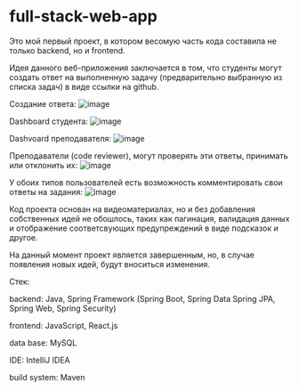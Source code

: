 # full-stack-web-app
Это мой первый проект, в котором весомую часть кода составила не только backend, но и frontend.

Идея данного веб-приложения заключается в том, что студенты могут создать ответ на выполненную задачу (предварительно выбранную из списка задач) в виде ссылки на github.

Создание ответа:
![image](https://github.com/DmitryKotx/full-stack-web-app/assets/109358996/1df5dac2-44a5-4669-b524-b2b64297881d)

Dashboard студента:
![image](https://github.com/DmitryKotx/full-stack-web-app/assets/109358996/e05d415a-e328-4512-a2ce-28c40600aa5b)

Dashvoard преподавателя:
![image](https://github.com/DmitryKotx/full-stack-web-app/assets/109358996/5353b997-5007-4430-86b7-102df29cf020)


Преподаватели (code reviewer), могут проверять эти ответы, принимать или отклонить их:
![image](https://github.com/DmitryKotx/full-stack-web-app/assets/109358996/6a19c62e-dfd2-4f9c-8528-aeaa569f8d0b)

У обоих типов пользователей есть возможность комментировать свои ответы на задания:
![image](https://github.com/DmitryKotx/full-stack-web-app/assets/109358996/b33b88d0-66c7-45ba-b43e-d0743b906368)


Код проекта основан на видеоматериалах, но и без добавления собственных идей не обошлось, таких как пагинация,
валидация данных и отображение соответсвующих предупреждений в виде подсказок и другое.

На данный момент проект является завершенным, но, в случае появления новых идей, будут вноситься изменения.

Стек:

backend: Java, Spring Framework (Spring Boot, Spring Data Spring JPA, Spring Web, Spring Security)

frontend: JavaScript, React.js

data base: MySQL

IDE: IntelliJ IDEA

build system: Maven
